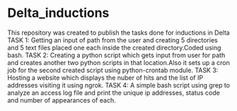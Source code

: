 # Delta_inductions
This repository was created to publish the tasks done for inductions in Delta
TASK 1:
Getting an input of path from the user and creating 5 directories and 5 
text files placed one each inside the created directory.Coded using bash.
TASK 2:
Creating a python script which gets input from user for path and creates another
two python scripts in that location.Also it sets up a cron job for the second
 created script using python-crontab module.
TASK 3:
Hosting a website which displays the nuber of hits and the list of IP addresses
visiting it using ngrok.
TASK 4:
A simple bash script using grep to analyze an access log file and print the
unique ip addresses, status code and number of appearances of each.


